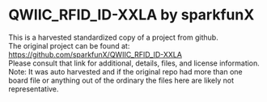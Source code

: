 
# QWIIC_RFID_ID-XXLA by sparkfunX  
This is a harvested standardized copy of a project from github.  
The original project can be found at:  
https://github.com/sparkfunX/QWIIC_RFID_ID-XXLA  
Please consult that link for additional, details, files, and license information.  
Note: It was auto harvested and if the original repo had more than one board file or anything out of the ordinary the files here are likely not representative.  
    